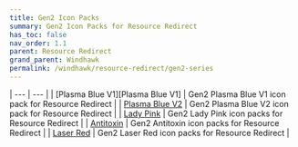 ```yaml
---
title: Gen2 Icon Packs
summary: Gen2 Icon Packs for Resource Redirect
has_toc: false
nav_order: 1.1
parent: Resource Redirect
grand_parent: Windhawk
permalink: /windhawk/resource-redirect/gen2-series
---
```


| --- | --- |
| [Plasma Blue V1][Plasma Blue V1] | Gen2 Plasma Blue V1 icon pack for Resource Redirect |
| [Plasma Blue V2][Plasma Blue V2] | Gen2 Plasma Blue V2 icon pack for Resource Redirect |
| [Lady Pink][Lady Pink] | Gen2 Lady Pink icon packs for Resource Redirect |
| [Antitoxin][Antitoxin] | Gen2 Antitoxin icon packs for Resource Redirect |
| [Laser Red][Laser Red] | Gen2 Laser Red icon packs for Resource Redirect |

[Plamsa Blue V1]: /windhawk/resource-redirect/gen2-series/gen2-plasma-blue-v1
[Plasma Blue V2]: /windhawk/resource-redirect/gen2-series/gen2-plasma-blue-v2


[Plamsa Blue]: /WIP
[Lady Pink]: /WIP
[Antitoxin]: /WIP
[Laser Red]: /WIP